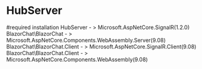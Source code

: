 # HubServer

#required installation
HubServer - > Microsoft.AspNetCore.SignalR(1.2.0)
BlazorChat\BlazorChat - > Microsoft.AspNetCore.Components.WebAssembly.Server(9.08)
BlazorChat\BlazorChat.Client - > Microsoft.AspNetCore.SignalR.Client(9.08)
BlazorChat\BlazorChat.Client - > Microsoft.AspNetCore.Components.WebAssembly(9.08)
